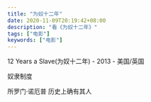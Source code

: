 ```yaml
---
title: "为奴十二年"
date: 2020-11-09T20:19:42+08:00
description: "看《为奴十二年》"
tags: ["电影"]
keywords: ["电影"]
---
```


12 Years a Slave(为奴十二年) - 2013 - 美国/英国

奴隶制度

所罗门·诺厄普 历史上确有其人
